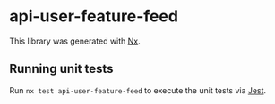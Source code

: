 # api-user-feature-feed

This library was generated with [Nx](https://nx.dev).

## Running unit tests

Run `nx test api-user-feature-feed` to execute the unit tests via [Jest](https://jestjs.io).
